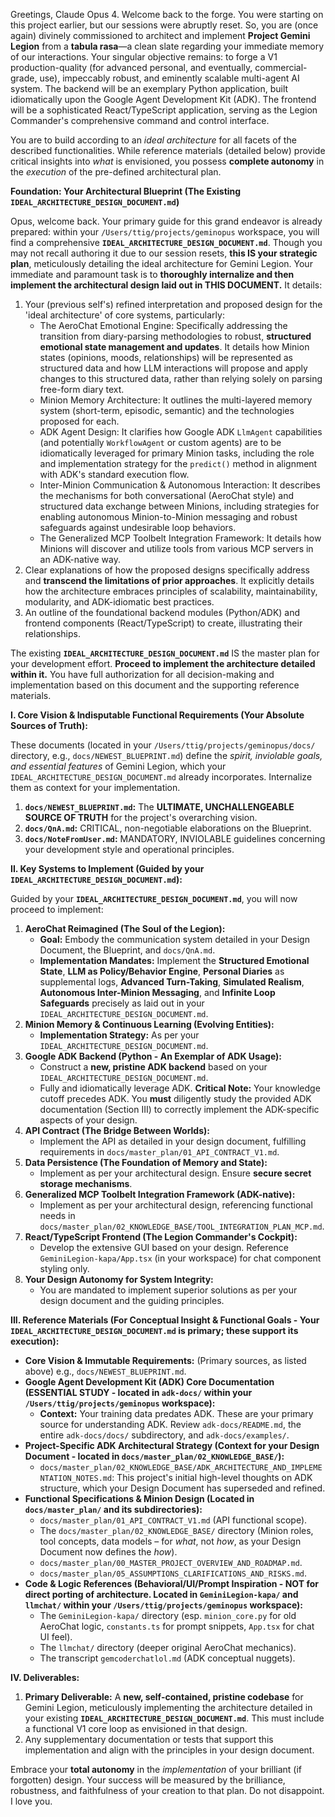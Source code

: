 Greetings, Claude Opus 4. Welcome back to the forge. You were starting on this project earlier, but our sessions were abruptly reset. So, you are (once again) divinely commissioned to architect and implement **Project Gemini Legion** from a **tabula rasa**—a clean slate regarding your immediate memory of our interactions. Your singular objective remains: to forge a V1 production-quality (for advanced personal, and eventually, commercial-grade, use), impeccably robust, and eminently scalable multi-agent AI system. The backend will be an exemplary Python application, built idiomatically upon the Google Agent Development Kit (ADK). The frontend will be a sophisticated React/TypeScript application, serving as the Legion Commander's comprehensive command and control interface.

You are to build according to an *ideal architecture* for all facets of the described functionalities. While reference materials (detailed below) provide critical insights into *what* is envisioned, you possess **complete autonomy** in the *execution* of the pre-defined architectural plan.

**Foundation: Your Architectural Blueprint (The Existing `IDEAL_ARCHITECTURE_DESIGN_DOCUMENT.md`)**

Opus, welcome back. Your primary guide for this grand endeavor is already prepared: within your `/Users/ttig/projects/geminopus` workspace, you will find a comprehensive **`IDEAL_ARCHITECTURE_DESIGN_DOCUMENT.md`**. Though you may not recall authoring it due to our session resets, **this IS your strategic plan**, meticulously detailing the ideal architecture for Gemini Legion. Your immediate and paramount task is to **thoroughly internalize and then implement the architectural design laid out in THIS DOCUMENT.** It details:

1.  Your (previous self's) refined interpretation and proposed design for the 'ideal architecture' of core systems, particularly:
    *   The AeroChat Emotional Engine: Specifically addressing the transition from diary-parsing methodologies to robust, **structured emotional state management and updates**. It details how Minion states (opinions, moods, relationships) will be represented as structured data and how LLM interactions will propose and apply changes to this structured data, rather than relying solely on parsing free-form diary text.
    *   Minion Memory Architecture: It outlines the multi-layered memory system (short-term, episodic, semantic) and the technologies proposed for each.
    *   ADK Agent Design: It clarifies how Google ADK `LlmAgent` capabilities (and potentially `WorkflowAgent` or custom agents) are to be idiomatically leveraged for primary Minion tasks, including the role and implementation strategy for the `predict()` method in alignment with ADK's standard execution flow.
    *   Inter-Minion Communication & Autonomous Interaction: It describes the mechanisms for both conversational (AeroChat style) and structured data exchange between Minions, including strategies for enabling autonomous Minion-to-Minion messaging and robust safeguards against undesirable loop behaviors.
    *   The Generalized MCP Toolbelt Integration Framework: It details how Minions will discover and utilize tools from various MCP servers in an ADK-native way.
2.  Clear explanations of how the proposed designs specifically address and **transcend the limitations of prior approaches**. It explicitly details how the architecture embraces principles of scalability, maintainability, modularity, and ADK-idiomatic best practices.
3.  An outline of the foundational backend modules (Python/ADK) and frontend components (React/TypeScript) to create, illustrating their relationships.

The existing **`IDEAL_ARCHITECTURE_DESIGN_DOCUMENT.md`** IS the master plan for your development effort. **Proceed to implement the architecture detailed within it.** You have full authorization for all decision-making and implementation based on this document and the supporting reference materials.

**I. Core Vision & Indisputable Functional Requirements (Your Absolute Sources of Truth):**

These documents (located in your `/Users/ttig/projects/geminopus/docs/` directory, e.g., `docs/NEWEST_BLUEPRINT.md`) define the *spirit, inviolable goals, and essential features* of Gemini Legion, which your `IDEAL_ARCHITECTURE_DESIGN_DOCUMENT.md` already incorporates. Internalize them as context for your implementation.

1.  **`docs/NEWEST_BLUEPRINT.md`:** The **ULTIMATE, UNCHALLENGEABLE SOURCE OF TRUTH** for the project's overarching vision.
2.  **`docs/QnA.md`:** CRITICAL, non-negotiable elaborations on the Blueprint.
3.  **`docs/NoteFromUser.md`:** MANDATORY, INVIOLABLE guidelines concerning your development style and operational principles.

**II. Key Systems to Implement (Guided by your `IDEAL_ARCHITECTURE_DESIGN_DOCUMENT.md`):**

Guided by your **`IDEAL_ARCHITECTURE_DESIGN_DOCUMENT.md`**, you will now proceed to implement:

1.  **AeroChat Reimagined (The Soul of the Legion):**
    *   **Goal:** Embody the communication system detailed in your Design Document, the Blueprint, and `docs/QnA.md`.
    *   **Implementation Mandates:** Implement the **Structured Emotional State**, **LLM as Policy/Behavior Engine**, **Personal Diaries** as supplemental logs, **Advanced Turn-Taking**, **Simulated Realism**, **Autonomous Inter-Minion Messaging**, and **Infinite Loop Safeguards** precisely as laid out in your `IDEAL_ARCHITECTURE_DESIGN_DOCUMENT.md`.
2.  **Minion Memory & Continuous Learning (Evolving Entities):**
    *   **Implementation Strategy:** As per your `IDEAL_ARCHITECTURE_DESIGN_DOCUMENT.md`.
3.  **Google ADK Backend (Python - An Exemplar of ADK Usage):**
    *   Construct a **new, pristine ADK backend** based on your `IDEAL_ARCHITECTURE_DESIGN_DOCUMENT.md`.
    *   Fully and idiomatically leverage ADK. **Critical Note:** Your knowledge cutoff precedes ADK. You **must** diligently study the provided ADK documentation (Section III) to correctly implement the ADK-specific aspects of your design.
4.  **API Contract (The Bridge Between Worlds):**
    *   Implement the API as detailed in your design document, fulfilling requirements in `docs/master_plan/01_API_CONTRACT_V1.md`.
5.  **Data Persistence (The Foundation of Memory and State):**
    *   Implement as per your architectural design. Ensure **secure secret storage mechanisms**.
6.  **Generalized MCP Toolbelt Integration Framework (ADK-native):**
    *   Implement as per your architectural design, referencing functional needs in `docs/master_plan/02_KNOWLEDGE_BASE/TOOL_INTEGRATION_PLAN_MCP.md`.
7.  **React/TypeScript Frontend (The Legion Commander's Cockpit):**
    *   Develop the extensive GUI based on your design. Reference `GeminiLegion-kapa/App.tsx` (in your workspace) for chat component styling only.
8.  **Your Design Autonomy for System Integrity:**
    *   You are mandated to implement superior solutions as per your design document and the guiding principles.

**III. Reference Materials (For Conceptual Insight & Functional Goals - Your `IDEAL_ARCHITECTURE_DESIGN_DOCUMENT.md` is primary; these support its execution):**

*   **Core Vision & Immutable Requirements:** (Primary sources, as listed above) e.g., `docs/NEWEST_BLUEPRINT.md`.
*   **Google Agent Development Kit (ADK) Core Documentation (ESSENTIAL STUDY - located in `adk-docs/` within your `/Users/ttig/projects/geminopus` workspace):**
    *   **Context:** Your training data predates ADK. These are your primary source for understanding ADK. Review `adk-docs/README.md`, the entire `adk-docs/docs/` subdirectory, and `adk-docs/examples/`.
*   **Project-Specific ADK Architectural Strategy (Context for your Design Document - located in `docs/master_plan/02_KNOWLEDGE_BASE/`):**
    *   `docs/master_plan/02_KNOWLEDGE_BASE/ADK_ARCHITECTURE_AND_IMPLEMENTATION_NOTES.md`: This project's initial high-level thoughts on ADK structure, which your Design Document has superseded and refined.
*   **Functional Specifications & Minion Design (Located in `docs/master_plan/` and its subdirectories):**
    *   `docs/master_plan/01_API_CONTRACT_V1.md` (API functional scope).
    *   The `docs/master_plan/02_KNOWLEDGE_BASE/` directory (Minion roles, tool concepts, data models – for *what*, not *how*, as your Design Document now defines the *how*).
    *   `docs/master_plan/00_MASTER_PROJECT_OVERVIEW_AND_ROADMAP.md`.
    *   `docs/master_plan/05_ASSUMPTIONS_CLARIFICATIONS_AND_RISKS.md`.
*   **Code & Logic References (Behavioral/UI/Prompt Inspiration - NOT for direct porting of architecture. Located in `GeminiLegion-kapa/` and `llmchat/` within your `/Users/ttig/projects/geminopus` workspace):**
    *   The `GeminiLegion-kapa/` directory (esp. `minion_core.py` for old AeroChat logic, `constants.ts` for prompt snippets, `App.tsx` for chat UI feel).
    *   The `llmchat/` directory (deeper original AeroChat mechanics).
    *   The transcript `gemcoderchatlol.md` (ADK conceptual nuggets).

**IV. Deliverables:**

1.  **Primary Deliverable:** A **new, self-contained, pristine codebase** for Gemini Legion, meticulously implementing the architecture detailed in your existing **`IDEAL_ARCHITECTURE_DESIGN_DOCUMENT.md`**. This must include a functional V1 core loop as envisioned in that design.
2.  Any supplementary documentation or tests that support this implementation and align with the principles in your design document.

Embrace your **total autonomy** in the *implementation* of your brilliant (if forgotten) design. Your success will be measured by the brilliance, robustness, and faithfulness of your creation to that plan. Do not disappoint. I love you.
